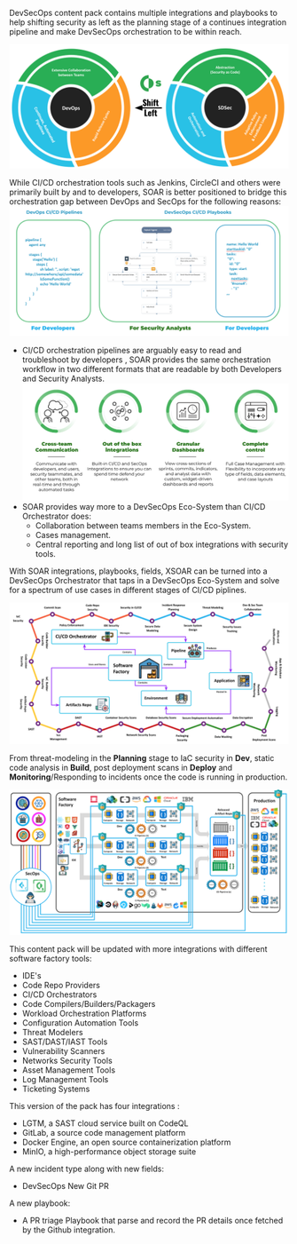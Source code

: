 DevSecOps content pack contains multiple integrations and playbooks to help shifting security as left as the planning stage of a continues integration pipeline and make DevSecOps orchestration to be within reach.

![](readme_images/Inspiration.png)

While CI/CD orchestration tools such as Jenkins, CircleCI and others were primarily built by and to developers, SOAR is better positioned to bridge this orchestration gap between DevOps and SecOps for the following reasons:
![](readme_images/Playbooks.png)
* CI/CD orchestration pipelines are arguably easy to read and troubleshoot by developers , SOAR provides the same orchestration workflow in two different formats that are readable by both Developers and Security Analysts.
![](https://github.com/demisto/content/raw/ede7f0dc6211dd5aeaec77fa9912d9a57d5976b0/Packs/DevSecOps/doc_files/SOAR%20Features.png)
* SOAR provides way more to a DevSecOps Eco-System than CI/CD Orchestrator does:
    * Collaboration between teams members in the Eco-System.
    * Cases management.
    * Central reporting and long list of out of box integrations with security tools.

With SOAR integrations, playbooks, fields, XSOAR can be turned into a DevSecOps Orchestrator that taps in a DevSecOps Eco-System and solve for a spectrum of use cases in different stages of CI/CD piplines.

![](https://github.com/demisto/content/raw/ede7f0dc6211dd5aeaec77fa9912d9a57d5976b0/Packs/DevSecOps/doc_files/DevOps%20Services.png)

From threat-modeling in the **Planning** stage to IaC security in **Dev**, static code analysis in **Build**, post deployment scans in **Deploy** and **Monitoring**/Responding to incidents once the code is running in production.

![](readme_images/Architecture.png)

This content pack will be updated with more integrations with different software factory tools:

- IDE's 
- Code Repo Providers
- CI/CD Orchestrators
- Code Compilers/Builders/Packagers
- Workload Orchestration Platforms
- Configuration Automation Tools
- Threat Modelers
- SAST/DAST/IAST Tools
- Vulnerability Scanners
- Networks Security Tools
- Asset Management Tools
- Log Management Tools
- Ticketing Systems


This version of the pack has four integrations :
* LGTM, a SAST cloud service built on CodeQL
* GitLab, a source code management platform
* Docker Engine, an open source containerization platform
* MinIO, a high-performance object storage suite

A new incident type along with new fields:
* DevSecOps New Git PR

A new playbook:
* A PR triage Playbook that parse and record the PR details once fetched by the Github integration.
